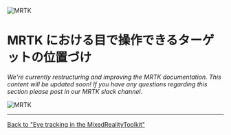 ![MRTK](../../Documentation/Images/EyeTracking/mrtk_et_positioning.png)

# MRTK における目で操作できるターゲットの位置づけ

<!-- TODO: Add content -->
_We're currently restructuring and improving the MRTK documentation. 
This content will be updated soon! 
If you have any questions regarding this section please post in our MRTK slack channel._

![MRTK](../../Documentation/Images/EyeTracking/mrtk_et_positioning_slider.png)

---
[Back to "Eye tracking in the MixedRealityToolkit"](EyeTracking_Main.md)
